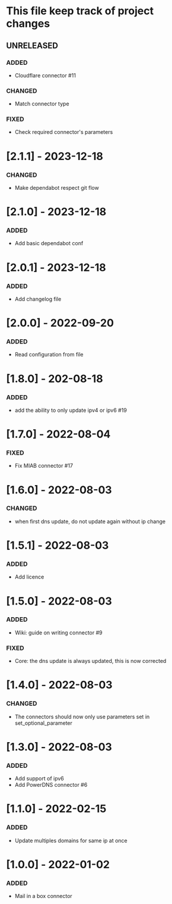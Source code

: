 # This file keep track of project changes

## UNRELEASED

### ADDED
- Cloudflare connector #11

### CHANGED
- Match connector type

### FIXED
- Check required connector's parameters

# [2.1.1] - 2023-12-18
### CHANGED
- Make dependabot respect git flow

# [2.1.0] - 2023-12-18
### ADDED
- Add basic dependabot conf

# [2.0.1] - 2023-12-18
### ADDED
- Add changelog file 

# [2.0.0] - 2022-09-20
### ADDED
- Read configuration from file

# [1.8.0] - 202-08-18
### ADDED
- add the ability to only update ipv4 or ipv6 #19

# [1.7.0] - 2022-08-04
### FIXED
- Fix MIAB connector #17

# [1.6.0] - 2022-08-03
### CHANGED
- when first dns update, do not update again without ip change


# [1.5.1] - 2022-08-03
### ADDED
- Add licence

# [1.5.0] - 2022-08-03
### ADDED
- Wiki: guide on writing connector #9

### FIXED
- Core: the dns update is always updated, this is now corrected

# [1.4.0] - 2022-08-03
### CHANGED
- The connectors should now only use parameters set in set_optional_parameter

# [1.3.0] - 2022-08-03
### ADDED
- Add support of ipv6
- Add PowerDNS connector #6

# [1.1.0] - 2022-02-15
### ADDED
- Update multiples domains for same ip at once

# [1.0.0] - 2022-01-02
### ADDED
- Mail in a box connector
